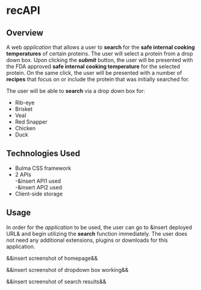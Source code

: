 # recAPI

## Overview

A web *application* that allows a user to **search** for the **safe internal cooking temperatures** of certain proteins.  The user will select a protein from a drop down box.  Upon clicking the ***submit*** button, the user will be presented with the FDA approved **safe internal cooking temperature** for the selected protein.  On the same click, the user will be presented with a number of **recipes** that focus on or include the protein that was initially searched for.  

The user will be able to **search** via a drop down box for:  

- Rib-eye
- Brisket
- Veal  
- Red Snapper
- Chicken 
- Duck

## Technologies Used

- Bulma CSS framework
- 2 APIs  
    -&insert API1 used  
    -&insert API2 used
- Client-side storage  

## Usage  

In order for the *application* to be used, the user can go to &insert deployed URL& and begin utilizing the **search** function immediately.  The user does not need any additional extensions, plugins or downloads for this application. 

&&insert screenshot of homepage&&  

&&insert screenshot of dropdown box working&&  

&&insert screenshot of search results&&
